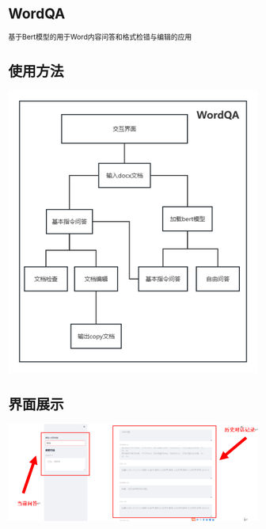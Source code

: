 # WordQA  
基于Bert模型的用于Word内容问答和格式检错与编辑的应用    
# 使用方法
![WordQA使用流程](https://github.com/ZhengHuocheng/wordQA/blob/main/Picture/qaUse.png)    
# 界面展示    
![WordQA交互界面](https://github.com/ZhengHuocheng/wordQA/blob/main/Picture/QA.png)    
